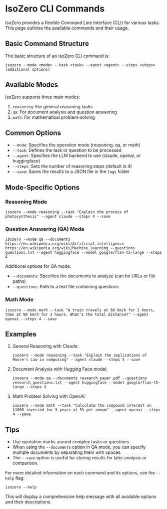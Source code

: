 # IsoZero CLI Commands

IsoZero provides a flexible Command Line Interface (CLI) for various tasks. This page outlines the available commands and their usage.

## Basic Command Structure

The basic structure of an IsoZero CLI command is:

```
isozero --mode <mode> --task <task> --agent <agent> --steps <steps> [additional options]
```

## Available Modes

IsoZero supports three main modes:

1. `reasoning`: For general reasoning tasks
2. `qa`: For document analysis and question answering
3. `math`: For mathematical problem-solving

## Common Options

- `--mode`: Specifies the operation mode (reasoning, qa, or math)
- `--task`: Defines the task or question to be processed
- `--agent`: Specifies the LLM backend to use (claude, openai, or huggingface)
- `--steps`: Sets the number of reasoning steps (default is 4)
- `--save`: Saves the results to a JSON file in the `logs` folder

## Mode-Specific Options

### Reasoning Mode

```
isozero --mode reasoning --task "Explain the process of photosynthesis" --agent claude --steps 4 --save
```

### Question Answering (QA) Mode

```
isozero --mode qa --documents https://en.wikipedia.org/wiki/Artificial_intelligence https://en.wikipedia.org/wiki/Machine_learning --questions questions.txt --agent huggingface --model google/flan-t5-large --steps 4
```

Additional options for QA mode:
- `--documents`: Specifies the documents to analyze (can be URLs or file paths)
- `--questions`: Path to a text file containing questions

### Math Mode

```
isozero --mode math --task "A train travels at 60 km/h for 2 hours, then at 90 km/h for 3 hours. What's the total distance?" --agent openai --steps 4 --save
```

## Examples

1. General Reasoning with Claude:
   ```
   isozero --mode reasoning --task "Explain the implications of Moore's Law in computing" --agent claude --steps 5 --save
   ```

2. Document Analysis with Hugging Face model:
   ```
   isozero --mode qa --documents research_paper.pdf --questions research_questions.txt --agent huggingface --model google/flan-t5-large --steps 3
   ```

3. Math Problem Solving with OpenAI:
   ```
   isozero --mode math --task "Calculate the compound interest on $1000 invested for 5 years at 5% per annum" --agent openai --steps 4 --save
   ```

## Tips

- Use quotation marks around complex tasks or questions.
- When using the `--documents` option in QA mode, you can specify multiple documents by separating them with spaces.
- The `--save` option is useful for storing results for later analysis or comparison.

For more detailed information on each command and its options, use the `--help` flag:

```
isozero --help
```

This will display a comprehensive help message with all available options and their descriptions.